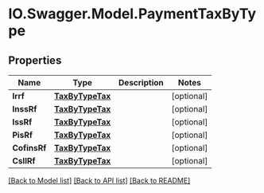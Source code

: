 # IO.Swagger.Model.PaymentTaxByType
## Properties

Name | Type | Description | Notes
------------ | ------------- | ------------- | -------------
**Irrf** | [**TaxByTypeTax**](TaxByTypeTax.md) |  | [optional] 
**InssRf** | [**TaxByTypeTax**](TaxByTypeTax.md) |  | [optional] 
**IssRf** | [**TaxByTypeTax**](TaxByTypeTax.md) |  | [optional] 
**PisRf** | [**TaxByTypeTax**](TaxByTypeTax.md) |  | [optional] 
**CofinsRf** | [**TaxByTypeTax**](TaxByTypeTax.md) |  | [optional] 
**CsllRf** | [**TaxByTypeTax**](TaxByTypeTax.md) |  | [optional] 

[[Back to Model list]](../README.md#documentation-for-models) [[Back to API list]](../README.md#documentation-for-api-endpoints) [[Back to README]](../README.md)

